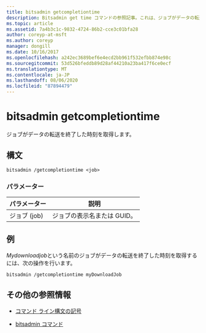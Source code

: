 ```yaml
---
title: bitsadmin getcompletiontime
description: Bitsadmin get time コマンドの参照記事。これは、ジョブがデータの転送を終了した時刻を取得します。
ms.topic: article
ms.assetid: 7a4b3c1c-9832-4724-86b2-cce3c01bfa28
author: coreyp-at-msft
ms.author: coreyp
manager: dongill
ms.date: 10/16/2017
ms.openlocfilehash: a242ec3689bef6e4ecd2bb961f532efbb874e98c
ms.sourcegitcommit: 53d526bfeddb89d28af44210a23ba417f6ce0ecf
ms.translationtype: MT
ms.contentlocale: ja-JP
ms.lasthandoff: 08/06/2020
ms.locfileid: "87894479"
---
```

# <a name="bitsadmin-getcompletiontime"></a>bitsadmin getcompletiontime

ジョブがデータの転送を終了した時刻を取得します。

## <a name="syntax"></a>構文

```
bitsadmin /getcompletiontime <job>
```

### <a name="parameters"></a>パラメーター

| パラメーター | 説明 |
| -------------- | -------------- |
| ジョブ (job) | ジョブの表示名または GUID。 |

## <a name="examples"></a>例

*Mydownloadjob*という名前のジョブがデータの転送を終了した時刻を取得するには、次の操作を行います。

```
bitsadmin /getcompletiontime myDownloadJob
```

## <a name="additional-references"></a>その他の参照情報

- [コマンド ライン構文の記号](command-line-syntax-key.md)

- [bitsadmin コマンド](bitsadmin.md)
